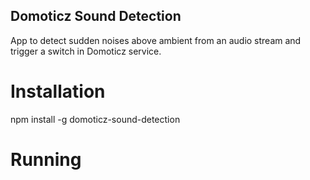 Domoticz Sound Detection
---

App to detect sudden noises above ambient from an audio stream and trigger a switch in Domoticz service. 

# Installation

npm install -g domoticz-sound-detection

# Running



